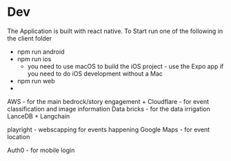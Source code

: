 # Dev

The Application is built with react native. To Start run one of the following in the client folder

- npm run android
- npm run ios
  - you need to use macOS to build the iOS project - use the Expo app if you need to do iOS development without a Mac
- npm run web
-

AWS - for the main bedrock/story engagement + Cloudflare - for event classification and image information
Data bricks - for the data irrigation LanceDB + Langchain

playright - webscapping for events happening
Google Maps - for event location

Auth0 - for mobile login
